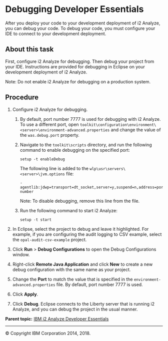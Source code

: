 Debugging Developer Essentials
==============================

After you deploy your code to your development deployment of i2 Analyze, you can debug your code. To debug your code, you must configure your IDE to connect to your development deployment.

About this task
---------------

First, configure i2 Analyze for debugging. Then debug your project from your IDE. Instructions are provided for debugging in Eclipse on your development deployment of i2 Analyze.

Note: Do not enable i2 Analyze for debugging on a production system.

Procedure
---------

1.  Configure i2 Analyze for debugging.
    1.  By default, port number 7777 is used for debugging with i2 Analyze. To use a different port, open `toolkit\configuration\environment\<server>\environment-advanced.properties` and change the value of the `was.debug.port` property.
    2.  Navigate to the `toolkit\scripts` directory, and run the following command to enable debugging on the specified port:
        ``` pre
        setup -t enableDebug
        ```

        The following line is added to the `wlp\usr\servers\<server>\jvm.options` file:
        ``` pre
        -agentlib:jdwp=transport=dt_socket,server=y,suspend=n,address=port number
        ```

        Note: To disable debugging, remove this line from the file.

    3.  Run the following command to start i2 Analyze:
        ``` pre
        setup -t start
        ```

2.  In Eclipse, select the project to debug and leave it highlighted.
    For example, if you are configuring the audit logging to CSV example, select the `opal-audit-csv-example` project.

3.  Click **Run** &gt; **Debug Configurations** to open the Debug Configurations window.
4.  Right-click **Remote Java Application** and click **New** to create a new debug configuration with the same name as your project.
5.  Change the **Port** to match the value that is specified in the `environment-advanced.properties` file.
    By default, port number 7777 is used.

6.  Click **Apply**.
7.  Click **Debug**.
    Eclipse connects to the Liberty server that is running i2 Analyze, and you can debug the project in the usual manner.

**Parent topic:** <a href="developer_essentials_welcome.md" class="link" title="IBM i2 Analyze Developer Essentials contains tools, libraries, and examples that enable development and deployment of custom extensions to i2 Analyze. Developer Essentials also includes API documentation and guides to deploying the software and the example projects.">IBM i2 Analyze Developer Essentials</a>

------------------------------------------------------------------------

© Copyright IBM Corporation 2014, 2018.


